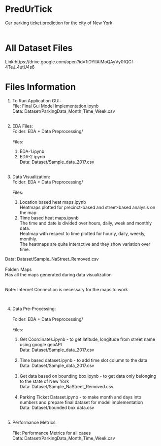 # PredUrTick
Car parking ticket prediction for the city of New York.<br><br>
<h1>All Dataset Files </h1>
Link:https://drive.google.com/open?id=1iOYIlAlMoQAyVy0fQGf-4TeJ_4utU4s6

<h1>Files Information </h1>

1. To Run Application GUI:<br>
File: Final Gui Model Implementation.ipynb<br>
Data: Dataset/ParkingData_Month_Time_Week.csv<br><br>

2. EDA Files:<br>
Folder: EDA + Data Preprocessing/<br><br>
Files: <br>
      1. EDA-1.ipynb<br>
      2. EDA-2.ipynb<br>
      Data: Dataset/Sample_data_2017.csv<br><br>

3. Data Visualization:<br>
Folder: EDA + Data Preprocessing/<br><br>
Files: <br>
      1. Location based heat maps.ipynb<br>
         Heatmaps plotted for precinct-based and street-based analysis on the map<br>
      2. Time based heat maps.ipynb<br>
         The time and date is divided over hours, daily, week and monthly data. <br>
         Heatmap with respect to time plotted for hourly, daily, weekly, monthly.<br>
         The heatmaps are quite interactive and they show variation over time. <br>
          
Data: Dataset/Sample_NaStreet_Removed.csv<br><br>
Folder: Maps<br>
Has all the maps generated during data visualization<br><br>
<p>Note: Internet Connection is necessary for the maps to work</p><br>

4. Data Pre-Processing:<br><br>
Folder: EDA + Data Preprocessing/<br><br>
Files:<br>
      1. Get Coordinates.ipynb - to get latitude, longitude from street name using google geoAPI<br>
         Data: Dataset/Sample_data_2017.csv<br><br>
      2. Time based dataset.ipynb - to add time slot column to the data<br>
         Data: Dataset/Sample_data_2017.csv<br><br>
      3. Get data based on bounding box.ipynb - to get data only belonging to the state of New York<br>
         Data: Dataset/Sample_NaStreet_Removed.csv<br><br>
      4. Parking Ticket Dataset.ipynb - to make month and days into numbers and prepare final dataset for model implementation<br>
         Data: Dataset/bounded box data.csv<br><br>
         
5. Performance Metrics:<br><br>
File: Performance Metrics for all cases<br>
Data: Dataset/ParkingData_Month_Time_Week.csv<br>
        









